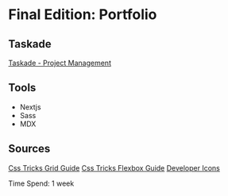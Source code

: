 # Final Edition: Portfolio

## Taskade
[Taskade - Project Management](https://www.taskade.com/d/sh8Qf16A2YJ5eQBC)

## Tools
- Nextjs
- Sass
- MDX

## Sources
[Css Tricks Grid Guide](https://css-tricks.com/snippets/css/complete-guide-grid/)
[Css Tricks Flexbox Guide](https://css-tricks.com/snippets/css/a-guide-to-flexbox/)
[Developer Icons](https://github.com/devicons/devicon)

Time Spend: 1 week
